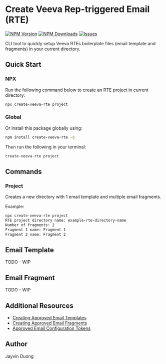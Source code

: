 # Create Veeva Rep-triggered Email (RTE)

[![NPM Version](https://img.shields.io/npm/v/create-veeva-rte.svg?style=flat)](https://github.com/Pr0xicide/create-veeva-rte) [![NPM Downloads](https://img.shields.io/npm/dt/create-veeva-rte.svg?style=flat)](https://www.npmjs.com/package/create-veeva-rte) [![Issues](https://img.shields.io/github/issues-raw/Pr0xicide/create-veeva-rte.svg?maxAge=25000)](https://github.com/Pr0xicide/create-veeva-rte/issues)

CLI tool to quickly setup Veeva RTEs boilerplate files (email template and fragments) in your current directory.

## Quick Start

### NPX

Run the following command below to create an RTE project in current directory:

```bash
npx create-veeva-rte project
```

### Global

Or install this package globally using:

```bash
npm install create-veeva-rte -g
```

Then run the following in your terminal:

```bash
create-veeva-rte project
```

## Commands

### Project

Creates a new directory with 1 email template and multiple email fragments.

Example:

```bash
npx create-veeva-rte project
RTE project directory name: example-rte-directory-name
Number of fragments: 2
Fragment 1 name: Fragment 1
Fragment 2 name: Fragment 2
```

## Email Template

TODO - WIP

## Email Fragment

TODO - WIP

## Additional Resources

- [Creating Approved Email Templates](https://crmhelp.veeva.com/doc/Content/CRM_topics/Multichannel/ApprovedEmail/ManageCreateContent/CreatingContent/CreatingAETemplates.htm)
- [Creating Approved Email Fragments](https://crmhelp.veeva.com/doc/Content/CRM_topics/Multichannel/ApprovedEmail/ManageCreateContent/CreatingContent/CreatingAEFragments.htm)
- [Approved Email Configuration Tokens](https://crmhelp.veeva.com/doc/Content/CRM_topics/Multichannel/ApprovedEmail/ManageCreateContent/CreatingContent/ConfigTokens.htm)

## Author

Jayvin Duong
